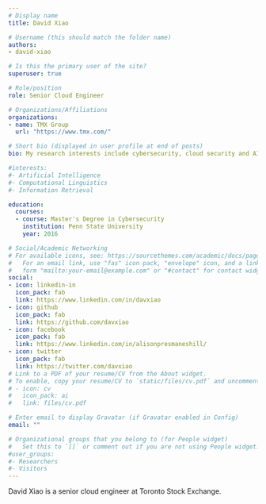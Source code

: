 ```yaml
---
# Display name
title: David Xiao

# Username (this should match the folder name)
authors:
- david-xiao

# Is this the primary user of the site?
superuser: true

# Role/position
role: Senior Cloud Engineer

# Organizations/Affiliations
organizations:
- name: TMX Group
  url: "https://www.tmx.com/"

# Short bio (displayed in user profile at end of posts)
bio: My research interests include cybersecurity, cloud security and AI.

#interests:
#- Artificial Intelligence
#- Computational Linguistics
#- Information Retrieval

education:
  courses:
  - course: Master's Degree in Cybersecurity
    institution: Penn State University
    year: 2016

# Social/Academic Networking
# For available icons, see: https://sourcethemes.com/academic/docs/page-builder/#icons
#   For an email link, use "fas" icon pack, "envelope" icon, and a link in the
#   form "mailto:your-email@example.com" or "#contact" for contact widget.
social:
- icon: linkedin-in
  icon_pack: fab
  link: https://www.linkedin.com/in/davxiao
- icon: github
  icon_pack: fab
  link: https://github.com/davxiao
- icon: facebook
  icon_pack: fab
  link: https://www.linkedin.com/in/alisonpresmaneshill/
- icon: twitter
  icon_pack: fab
  link: https://twitter.com/davxiao
# Link to a PDF of your resume/CV from the About widget.
# To enable, copy your resume/CV to `static/files/cv.pdf` and uncomment the lines below.
# - icon: cv
#   icon_pack: ai
#   link: files/cv.pdf

# Enter email to display Gravatar (if Gravatar enabled in Config)
email: ""

# Organizational groups that you belong to (for People widget)
#   Set this to `[]` or comment out if you are not using People widget.
#user_groups:
#- Researchers
#- Visitors
---
```


David Xiao is a senior cloud engineer at Toronto Stock Exchange.

